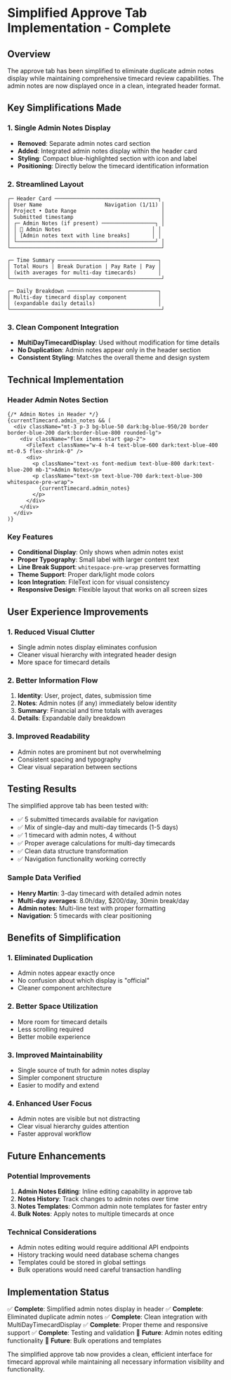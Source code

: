 # Simplified Approve Tab Implementation - Complete

## Overview
The approve tab has been simplified to eliminate duplicate admin notes display while maintaining comprehensive timecard review capabilities. The admin notes are now displayed once in a clean, integrated header format.

## Key Simplifications Made

### 1. **Single Admin Notes Display**
- **Removed**: Separate admin notes card section
- **Added**: Integrated admin notes display within the header card
- **Styling**: Compact blue-highlighted section with icon and label
- **Positioning**: Directly below the timecard identification information

### 2. **Streamlined Layout**
```
┌─ Header Card ─────────────────────────────────┐
│ User Name                    Navigation (1/11) │
│ Project • Date Range                           │
│ Submitted timestamp                            │
│ ┌─ Admin Notes (if present) ─────────────────┐ │
│ │ 📄 Admin Notes                             │ │
│ │ [Admin notes text with line breaks]       │ │
│ └────────────────────────────────────────────┘ │
└────────────────────────────────────────────────┘

┌─ Time Summary ────────────────────────────────┐
│ Total Hours | Break Duration | Pay Rate | Pay │
│ (with averages for multi-day timecards)       │
└────────────────────────────────────────────────┘

┌─ Daily Breakdown ─────────────────────────────┐
│ Multi-day timecard display component          │
│ (expandable daily details)                    │
└────────────────────────────────────────────────┘
```

### 3. **Clean Component Integration**
- **MultiDayTimecardDisplay**: Used without modification for time details
- **No Duplication**: Admin notes appear only in the header section
- **Consistent Styling**: Matches the overall theme and design system

## Technical Implementation

### Header Admin Notes Section
```tsx
{/* Admin Notes in Header */}
{currentTimecard.admin_notes && (
  <div className="mt-3 p-3 bg-blue-50 dark:bg-blue-950/20 border border-blue-200 dark:border-blue-800 rounded-lg">
    <div className="flex items-start gap-2">
      <FileText className="w-4 h-4 text-blue-600 dark:text-blue-400 mt-0.5 flex-shrink-0" />
      <div>
        <p className="text-xs font-medium text-blue-800 dark:text-blue-200 mb-1">Admin Notes</p>
        <p className="text-sm text-blue-700 dark:text-blue-300 whitespace-pre-wrap">
          {currentTimecard.admin_notes}
        </p>
      </div>
    </div>
  </div>
)}
```

### Key Features
- **Conditional Display**: Only shows when admin notes exist
- **Proper Typography**: Small label with larger content text
- **Line Break Support**: `whitespace-pre-wrap` preserves formatting
- **Theme Support**: Proper dark/light mode colors
- **Icon Integration**: FileText icon for visual consistency
- **Responsive Design**: Flexible layout that works on all screen sizes

## User Experience Improvements

### 1. **Reduced Visual Clutter**
- Single admin notes display eliminates confusion
- Cleaner visual hierarchy with integrated header design
- More space for timecard details

### 2. **Better Information Flow**
1. **Identity**: User, project, dates, submission time
2. **Notes**: Admin notes (if any) immediately below identity
3. **Summary**: Financial and time totals with averages
4. **Details**: Expandable daily breakdown

### 3. **Improved Readability**
- Admin notes are prominent but not overwhelming
- Consistent spacing and typography
- Clear visual separation between sections

## Testing Results

The simplified approve tab has been tested with:
- ✅ 5 submitted timecards available for navigation
- ✅ Mix of single-day and multi-day timecards (1-5 days)
- ✅ 1 timecard with admin notes, 4 without
- ✅ Proper average calculations for multi-day timecards
- ✅ Clean data structure transformation
- ✅ Navigation functionality working correctly

### Sample Data Verified
- **Henry Martin**: 3-day timecard with detailed admin notes
- **Multi-day averages**: 8.0h/day, $200/day, 30min break/day
- **Admin notes**: Multi-line text with proper formatting
- **Navigation**: 5 timecards with clear positioning

## Benefits of Simplification

### 1. **Eliminated Duplication**
- Admin notes appear exactly once
- No confusion about which display is "official"
- Cleaner component architecture

### 2. **Better Space Utilization**
- More room for timecard details
- Less scrolling required
- Better mobile experience

### 3. **Improved Maintainability**
- Single source of truth for admin notes display
- Simpler component structure
- Easier to modify and extend

### 4. **Enhanced User Focus**
- Admin notes are visible but not distracting
- Clear visual hierarchy guides attention
- Faster approval workflow

## Future Enhancements

### Potential Improvements
1. **Admin Notes Editing**: Inline editing capability in approve tab
2. **Notes History**: Track changes to admin notes over time
3. **Notes Templates**: Common admin note templates for faster entry
4. **Bulk Notes**: Apply notes to multiple timecards at once

### Technical Considerations
- Admin notes editing would require additional API endpoints
- History tracking would need database schema changes
- Templates could be stored in global settings
- Bulk operations would need careful transaction handling

## Implementation Status

✅ **Complete**: Simplified admin notes display in header
✅ **Complete**: Eliminated duplicate admin notes
✅ **Complete**: Clean integration with MultiDayTimecardDisplay
✅ **Complete**: Proper theme and responsive support
✅ **Complete**: Testing and validation
🔄 **Future**: Admin notes editing functionality
🔄 **Future**: Bulk operations and templates

The simplified approve tab now provides a clean, efficient interface for timecard approval while maintaining all necessary information visibility and functionality.